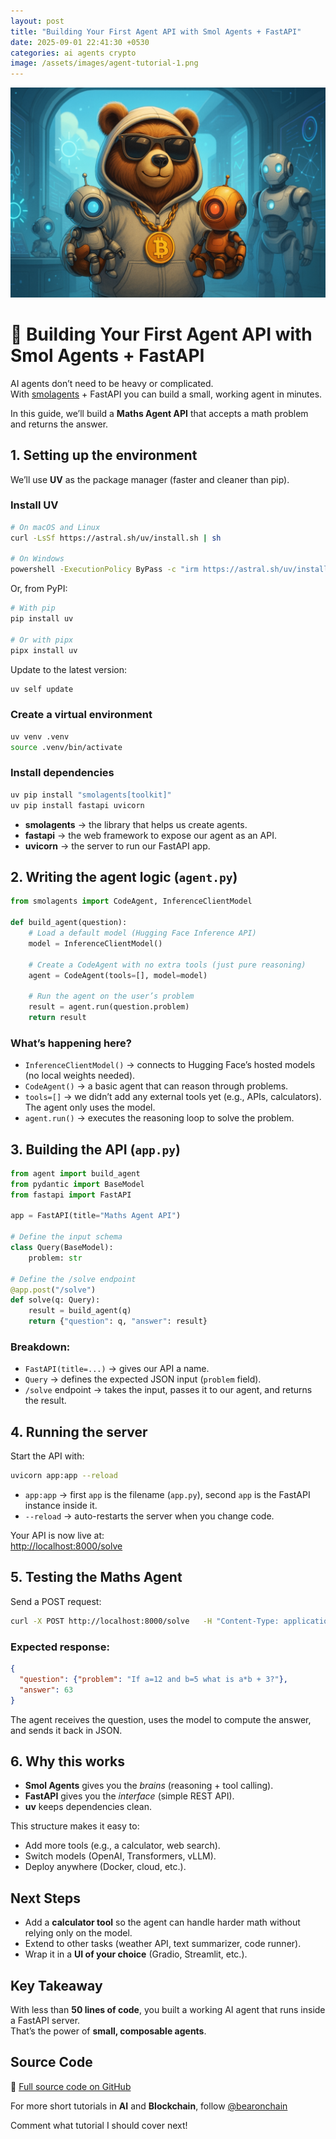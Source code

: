 ```yaml
---
layout: post
title: "Building Your First Agent API with Smol Agents + FastAPI"
date: 2025-09-01 22:41:30 +0530
categories: ai agents crypto
image: /assets/images/agent-tutorial-1.png
---
```


![Building Your First Agent API with Smol Agents + FastAPI](/assets/images/agent-tutorial-1.png)
# 🧮 Building Your First Agent API with Smol Agents + FastAPI

AI agents don’t need to be heavy or complicated.  
With [smolagents](https://huggingface.co/docs/smolagents) + FastAPI you can build a small, working agent in minutes.  

In this guide, we’ll build a **Maths Agent API** that accepts a math problem and returns the answer.  


## 1. Setting up the environment

We’ll use **UV** as the package manager (faster and cleaner than pip).  

### Install UV

```bash
# On macOS and Linux
curl -LsSf https://astral.sh/uv/install.sh | sh

# On Windows
powershell -ExecutionPolicy ByPass -c "irm https://astral.sh/uv/install.ps1 | iex"
```

Or, from PyPI:

```bash
# With pip
pip install uv

# Or with pipx
pipx install uv
```

Update to the latest version:

```bash
uv self update
```

### Create a virtual environment

```bash
uv venv .venv
source .venv/bin/activate
```

### Install dependencies

```bash
uv pip install "smolagents[toolkit]"
uv pip install fastapi uvicorn
```

- **smolagents** → the library that helps us create agents.  
- **fastapi** → the web framework to expose our agent as an API.  
- **uvicorn** → the server to run our FastAPI app.  


## 2. Writing the agent logic (`agent.py`)

```python
from smolagents import CodeAgent, InferenceClientModel

def build_agent(question):
    # Load a default model (Hugging Face Inference API)
    model = InferenceClientModel()

    # Create a CodeAgent with no extra tools (just pure reasoning)
    agent = CodeAgent(tools=[], model=model)

    # Run the agent on the user’s problem
    result = agent.run(question.problem)
    return result
```

### What’s happening here?
- `InferenceClientModel()` → connects to Hugging Face’s hosted models (no local weights needed).  
- `CodeAgent()` → a basic agent that can reason through problems.  
- `tools=[]` → we didn’t add any external tools yet (e.g., APIs, calculators). The agent only uses the model.  
- `agent.run()` → executes the reasoning loop to solve the problem.  


## 3. Building the API (`app.py`)

```python
from agent import build_agent
from pydantic import BaseModel
from fastapi import FastAPI

app = FastAPI(title="Maths Agent API")

# Define the input schema
class Query(BaseModel):
    problem: str

# Define the /solve endpoint
@app.post("/solve")
def solve(q: Query):
    result = build_agent(q)
    return {"question": q, "answer": result}
```

### Breakdown:
- `FastAPI(title=...)` → gives our API a name.  
- `Query` → defines the expected JSON input (`problem` field).  
- `/solve` endpoint → takes the input, passes it to our agent, and returns the result.  


## 4. Running the server

Start the API with:

```bash
uvicorn app:app --reload
```

- `app:app` → first `app` is the filename (`app.py`), second `app` is the FastAPI instance inside it.  
- `--reload` → auto-restarts the server when you change code.  

Your API is now live at:  
[http://localhost:8000/solve](http://localhost:8000/solve)  


## 5. Testing the Maths Agent

Send a POST request:

```bash
curl -X POST http://localhost:8000/solve   -H "Content-Type: application/json"   -d '{"problem":"If a=12 and b=5 what is a*b + 3?"}'
```

### Expected response:

```json
{
  "question": {"problem": "If a=12 and b=5 what is a*b + 3?"},
  "answer": 63
}
```

The agent receives the question, uses the model to compute the answer, and sends it back in JSON.  


## 6. Why this works

- **Smol Agents** gives you the *brains* (reasoning + tool calling).  
- **FastAPI** gives you the *interface* (simple REST API).  
- **uv** keeps dependencies clean.  

This structure makes it easy to:  
- Add more tools (e.g., a calculator, web search).  
- Switch models (OpenAI, Transformers, vLLM).  
- Deploy anywhere (Docker, cloud, etc.).  


## Next Steps

- Add a **calculator tool** so the agent can handle harder math without relying only on the model.  
- Extend to other tasks (weather API, text summarizer, code runner).  
- Wrap it in a **UI of your choice** (Gradio, Streamlit, etc.).  


##  Key Takeaway

With less than **50 lines of code**, you built a working AI agent that runs inside a FastAPI server.  
That’s the power of **small, composable agents**.  


##  Source Code

🔗 [Full source code on GitHub](https://github.com/SKSudharsanan/Math-agent)  


For more short tutorials in **AI** and **Blockchain**, follow [@bearonchain](https://x.com/bearonchain)  

Comment what tutorial I should cover next!  

